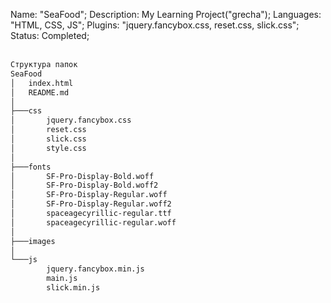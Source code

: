 Name: "SeaFood";
Description: My Learning Project("grecha");
Languages: "HTML, CSS, JS";
Plugins: "jquery.fancybox.css, reset.css, slick.css";
Status: Completed;
<br>
<br>
```txt
Структура папок
SeaFood
│   index.html
│   README.md
│
├───css
│       jquery.fancybox.css
│       reset.css
│       slick.css
│       style.css
│
├───fonts
│       SF-Pro-Display-Bold.woff
│       SF-Pro-Display-Bold.woff2
│       SF-Pro-Display-Regular.woff
│       SF-Pro-Display-Regular.woff2
│       spaceagecyrillic-regular.ttf
│       spaceagecyrillic-regular.woff
│
├───images
│
└───js
        jquery.fancybox.min.js
        main.js
        slick.min.js
